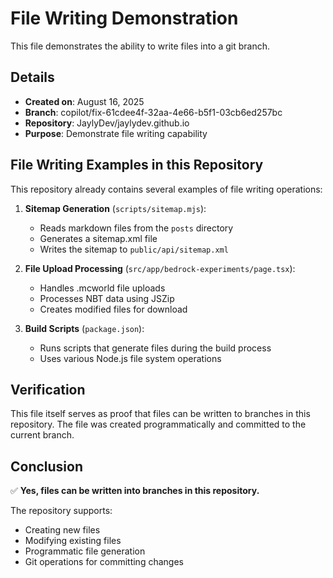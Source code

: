# File Writing Demonstration

This file demonstrates the ability to write files into a git branch.

## Details

- **Created on**: August 16, 2025
- **Branch**: copilot/fix-61cdee4f-32aa-4e66-b5f1-03cb6ed257bc
- **Repository**: JaylyDev/jaylydev.github.io
- **Purpose**: Demonstrate file writing capability

## File Writing Examples in this Repository

This repository already contains several examples of file writing operations:

1. **Sitemap Generation** (`scripts/sitemap.mjs`):
   - Reads markdown files from the `posts` directory
   - Generates a sitemap.xml file
   - Writes the sitemap to `public/api/sitemap.xml`

2. **File Upload Processing** (`src/app/bedrock-experiments/page.tsx`):
   - Handles .mcworld file uploads
   - Processes NBT data using JSZip
   - Creates modified files for download

3. **Build Scripts** (`package.json`):
   - Runs scripts that generate files during the build process
   - Uses various Node.js file system operations

## Verification

This file itself serves as proof that files can be written to branches in this repository. The file was created programmatically and committed to the current branch.

## Conclusion

✅ **Yes, files can be written into branches in this repository.**

The repository supports:
- Creating new files
- Modifying existing files  
- Programmatic file generation
- Git operations for committing changes